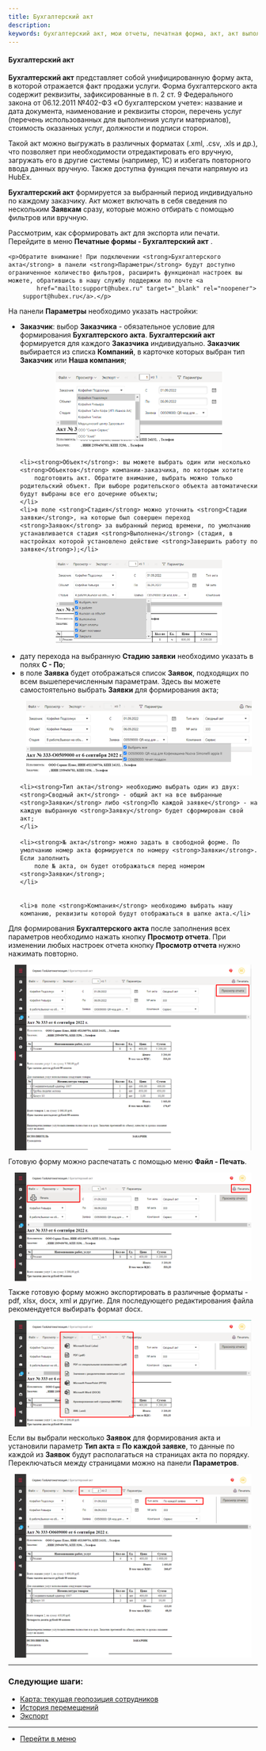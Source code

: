```yaml
---
title: Бухгалтерский акт
description: 
keywords: бухгалтерский акт, мои отчеты, печатная форма, акт, акт выполненных работ, акт для заказчика, hubex, хабекс, хубекс, хабикс
---
```


#### Бухгалтерский акт

<html>
<meta charset="utf-8">

</html>

<body>
<p><strong>Бухгалтерский акт</strong> представляет собой унифицированную форму акта, в которой отражается факт продажи услуги. Форма бухгалтерского акта содержит реквизиты, зафиксированные в п. 2 ст. 9 Федерального закона от 06.12.2011 №402-ФЗ «О бухгалтерском учете»: название и дата документа, наименование и реквизиты сторон, перечень услуг (перечень использованных для выполнения услуги материалов), стоимость оказанных услуг, должности и подписи сторон. </p>


<p>Такой акт можно выгружать в различных форматах (.xml, .csv, .xls и др.), что позволяет
    при необходимости отредактировать его вручную, загружать его в другие системы (например,
    1С) и избегать повторного ввода данных вручную. Также доступна функция печати напрямую из HubEx.</p>
<p><strong>Бухгалтерский акт</strong> формируется за выбранный период индивидуально по каждому заказчику.
    Акт может включать в себя сведения по
    нескольким <strong>Заявкам</strong> сразу, которые можно отбирать с помощью фильтров или вручную. </p>

<p>Рассмотрим, как сформировать акт для экспорта или печати. Перейдите в меню <strong>Печатные формы - Бухгалтерский
    акт</strong> . </p>

    <p>Обратите внимание! При подключении <strong>Бухгалтерского акта</strong> в панели <strong>Параметры</strong> будут доступно ограниченное количество фильтров, расширить функционал настроек вы можете, обратившись в нашу службу поддержки по почте <a
            href="mailto:support@hubex.ru" target="_blank" rel="noopener">
        support@hubex.ru</a>.</p>

<p>На панели <strong>Параметры</strong> необходимо указать настройки:</p>
<ul>
    <li><strong>Заказчик</strong>: выбор <strong>Заказчика</strong> - обязательное условие для формирования <strong>Бухгалтерского
        акта</strong>. <strong>Бухгалтерский акт</strong> формируется для
        каждого <strong>Заказчика</strong> индивидуально. <strong>Заказчик</strong> выбирается из списка <strong>Компаний</strong>,
        в карточке которых выбран тип <strong>Заказчик</strong>
        или <strong>Наша компания</strong>;
    </li>
<p><div>
    <img style="margin: 0 auto; display: block; max-width: 70%;"
         src="/attachments/images/FAQ/USER/PrintedFormActOfAccounting/Customer.jpg"/>
</div></p>

    <li><strong>Объект</strong>: вы можете выбрать один или несколько <strong>Объектов</strong> компании-заказчика, по которым хотите
        подготовить акт. Обратите внимание, выбрать можно только родительский объект. При выборе родительского объекта автоматически будут выбраны все его дочерние объекты;
    </li>
    <li>в поле <strong>Стадия</strong> можно уточнить <strong>Стадии заявки</strong>, на которые был совершен переход <strong>Заявок</strong> за выбранный период времени, по умолчанию устанавливается стадия <strong>Выполнена</strong> (стадия, в настройках которой установлено действие <strong>Завершить работу по заявке</strong>);</li>
<p><div>
    <img style="margin: 0 auto; display: block; max-width: 70%;"
         src="/attachments/images/FAQ/USER/PrintedFormActOfAccounting/Stage.jpg"/>
</div></p>

<li>дату перехода на выбранную <strong>Стадию заявки</strong> необходимо указать в полях <strong>С - По</strong>;</li>

  <li>в поле <strong>Заявка</strong> будет отображаться список <strong>Заявок</strong>, подходящих по всем вышеперечисленным параметрам. Здесь вы можете
        самостоятельно выбрать <strong>Заявки</strong> для формирования акта;
    </li>

<p><div>
    <img style="margin: 0 auto; display: block; max-width: 95%;"
         src="/attachments/images/FAQ/USER/PrintedFormActOfAccounting/Tickets.jpg"/>
</div> </p>

    <li><strong>Тип акта</strong> необходимо выбрать один из двух: <strong>Сводный акт</strong> - общий акт на все выбранные <strong>Заявки</strong> либо <strong>По каждой заявке</strong> - на каждую выбранную <strong>Заявку</strong> будет сформирован свой акт;
    </li>

    <li><strong>№ акта</strong> можно задать в свободной форме. По умолчанию номер акта формируется по номеру <strong>Заявки</strong>. Если заполнить
        поле № акта, он будет отображаться перед номером <strong>Заявки</strong>;
    </li>
   
    
    <li>в поле <strong>Компания</strong> необходимо выбрать нашу компанию, реквизиты которой будут отображаться в шапке акта.</li>

</ul>
<p>Для формирования <strong>Бухгалтерского акта</strong> после заполнения всех параметров необходимо нажать кнопку <strong>Просмотр отчета</strong>. При изменении любых настроек отчета кнопку <strong>Просмотр отчета</strong> нужно нажимать повторно.</p>
<div>
    <img style="margin: 0 auto; display: block; max-width: 95%;"
         src="/attachments/images/FAQ/USER/PrintedFormActOfAccounting/PrintedForm.jpg"/>
</div>

<p>Готовую форму можно распечатать с помощью меню <strong>Файл - Печать</strong>. </p>

<div>
    <img style="margin: 0 auto; display: block; max-width: 95%;"
         src="/attachments/images/FAQ/USER/PrintedFormActOfAccounting/Print.jpg"/>
</div>

<p>Также готовую форму можно экспортировать в различные форматы - pdf, xlsx, docx, xml и другие. Для последующего редактирования файла рекомендуется выбирать формат docx.</p>

<div>
    <img style="margin: 0 auto; display: block; max-width: 95%;"
         src="/attachments/images/FAQ/USER/PrintedFormActOfAccounting/Export.jpg"/>
</div>

<p>Если вы выбрали несколько <strong>Заявок</strong> для формирования акта и установили параметр <strong>Тип акта = По каждой заявке</strong>, то данные по каждой из <strong>Заявок</strong> будут располагаться на страницах акта по порядку. Переключаться между страницами можно на панели <strong>Параметров</strong>. </p>


<div>
    <img style="margin: 0 auto; display: block; max-width: 95%;"
         src="/attachments/images/FAQ/USER/PrintedFormActOfAccounting/Pages.jpg"/>
</div>

</body>



___
### Следующие шаги:
- [Карта: текущая геопозиция сотрудников](./GeoPosition.md)
- [История перемещений](./Geotracking.md)
- [Экспорт](./Export.md)

____
- [Перейти в меню](http://wiki.hubex.ru)
